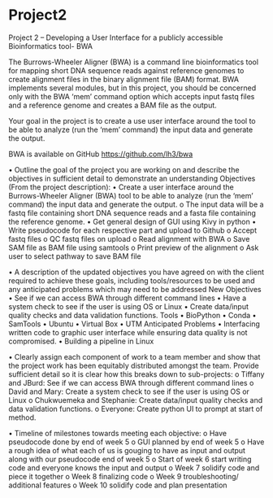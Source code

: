 # Project2
Project 2 – Developing a User Interface for a publicly accessible Bioinformatics tool- BWA

The Burrows-Wheeler Aligner (BWA) is a command line bioinformatics tool for mapping short
DNA sequence reads against reference genomes to create alignment files in the binary
alignment file (BAM) format. BWA implements several modules, but in this project, you should
be concerned only with the BWA ‘mem’ command option which accepts input fastq files and a
reference genome and creates a BAM file as the output.

Your goal in the project is to create a use user interface around the tool to be able to analyze (run the ‘mem’ command)  the input data and generate the output.

BWA is available on GitHub https://github.com/lh3/bwa


•	Outline the goal of the project you are working on and describe the objectives in sufficient detail to demonstrate an understanding
Objectives (From the project description):
•	Create a user interface around the Burrows-Wheeler Aligner (BWA) tool to be able to analyze (run the ‘mem’ command) the input data and generate the output.
o	The input data will be a fastq file containing short DNA sequence reads and a fasta file containing the reference genome. 
•	Get general design of GUI using Kivy in python
•	Write pseudocode for each respective part and upload to Github
o	Accept fastq files 
o	QC fastq files on upload
o	Read alignment with BWA 
o	Save SAM file as BAM file using samtools
o	Print preview of the alignment 
o	Ask user to select pathway to save BAM file 


•	A description of the updated objectives you have agreed on with the client required to achieve these goals, including tools/resources to be used and any anticipated problems which may need to be addressed
New Objectives
•	See if we can access BWA through different command lines
•	Have a system check to see if the user is using OS or Linux
•	Create data/input quality checks and data validation functions.
Tools
•	BioPython
•	Conda
•	SamTools
•	Ubuntu 
•	Virtual Box
•	UTM
Anticipated Problems
•	Interfacing written code to graphic user interface while ensuring data quality is not compromised.
•	Building a pipeline in Linux


•	Clearly assign each component of work to a team member and show that the project work has been equitably distributed amongst the team.  Provide sufficient detail so it is clear how this breaks down to sub-projects:
o	Tiffany and JBurd: See if we can access BWA through different command lines
o	David and Mary: Create a system check to see if the user is using OS or Linux
o	Chukwuemeka and Stephanie: Create data/input quality checks and data validation functions.
o	Everyone: Create python UI to prompt at start of method.


•	Timeline of milestones towards meeting each objective:
o	Have pseudocode done by end of week 5
o	GUI planned by end of week 5
o	Have a rough idea of what each of us is gouging to have as input and output along with our pseudocode end of week 5
o	Start of week 6 start writing code and everyone knows the input and output 
o	Week 7 solidify code and piece it together
o	Week 8 finalizing code
o	Week 9 troubleshooting/ additional features
o	Week 10 solidify code and plan presentation


